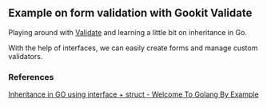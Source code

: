 ## Example on form validation with Gookit Validate

Playing around with [Validate](https://github.com/gookit/validate) and learning a little bit on inheritance in Go.

With the help of interfaces, we can easily create forms and manage custom validators.

### References

[Inheritance in GO using interface + struct - Welcome To Golang By Example](https://golangbyexample.com/inheritance-go-interface-struct/)
